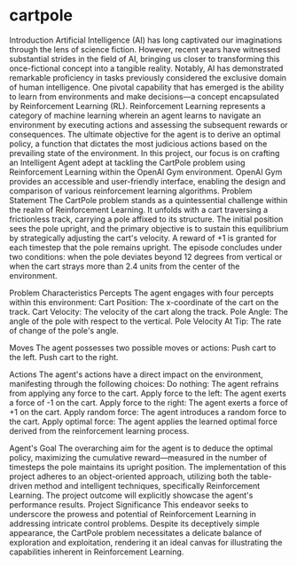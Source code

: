 # cartpole
Introduction
Artificial Intelligence (AI) has long captivated our imaginations through the lens of science fiction. However, recent years have witnessed substantial strides in the field of AI, bringing us closer to transforming this once-fictional concept into a tangible reality. Notably, AI has demonstrated remarkable proficiency in tasks previously considered the exclusive domain of human intelligence. One pivotal capability that has emerged is the ability to learn from environments and make decisions—a concept encapsulated by Reinforcement Learning (RL).
Reinforcement Learning represents a category of machine learning wherein an agent learns to navigate an environment by executing actions and assessing the subsequent rewards or consequences. The ultimate objective for the agent is to derive an optimal policy, a function that dictates the most judicious actions based on the prevailing state of the environment.
In this project, our focus is on crafting an Intelligent Agent adept at tackling the CartPole problem using Reinforcement Learning within the OpenAI Gym environment. OpenAI Gym provides an accessible and user-friendly interface, enabling the design and comparison of various reinforcement learning algorithms.
Problem Statement
The CartPole problem stands as a quintessential challenge within the realm of Reinforcement Learning. It unfolds with a cart traversing a frictionless track, carrying a pole affixed to its structure. The initial position sees the pole upright, and the primary objective is to sustain this equilibrium by strategically adjusting the cart's velocity.
A reward of +1 is granted for each timestep that the pole remains upright. The episode concludes under two conditions: when the pole deviates beyond 12 degrees from vertical or when the cart strays more than 2.4 units from the center of the environment.

Problem Characteristics
Percepts
The agent engages with four percepts within this environment:
Cart Position: The x-coordinate of the cart on the track.
Cart Velocity: The velocity of the cart along the track.
Pole Angle: The angle of the pole with respect to the vertical.
Pole Velocity At Tip: The rate of change of the pole's angle.

Moves
The agent possesses two possible moves or actions:
Push cart to the left.
Push cart to the right.

Actions
The agent's actions have a direct impact on the environment, manifesting through the following choices:
Do nothing: The agent refrains from applying any force to the cart.
Apply force to the left: The agent exerts a force of -1 on the cart.
Apply force to the right: The agent exerts a force of +1 on the cart.
Apply random force: The agent introduces a random force to the cart.
Apply optimal force: The agent applies the learned optimal force derived from the reinforcement learning process.

Agent's Goal
The overarching aim for the agent is to deduce the optimal policy, maximizing the cumulative reward—measured in the number of timesteps the pole maintains its upright position. The implementation of this project adheres to an object-oriented approach, utilizing both the table-driven method and intelligent techniques, specifically Reinforcement Learning. The project outcome will explicitly showcase the agent's performance results.
Project Significance
This endeavor seeks to underscore the prowess and potential of Reinforcement Learning in addressing intricate control problems. Despite its deceptively simple appearance, the CartPole problem necessitates a delicate balance of exploration and exploitation, rendering it an ideal canvas for illustrating the capabilities inherent in Reinforcement Learning.
